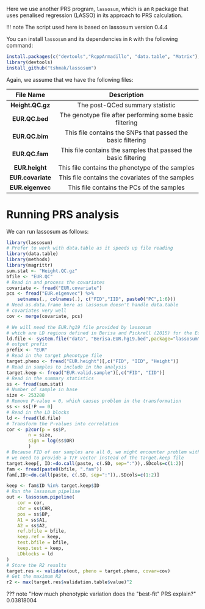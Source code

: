 Here we use another PRS program, `lassosum`, which is an `R` package that uses penalised regression (LASSO) in its approach to PRS calculation.

!!! note
    The script used here is based on lassosum version 0.4.4


You can install `lassosum` and its dependencies in `R` with the following command:

```R
install.packages(c("devtools","RcppArmadillo", "data.table", "Matrix"), dependencies=TRUE)
library(devtools)
install_github("tshmak/lassosum")
```

Again, we assume that we have the following files: 

|File Name | Description|
|:-:|:-:|
|**Height.QC.gz**| The post-QCed summary statistic |
|**EUR.QC.bed**| The genotype file after performing some basic filtering |
|**EUR.QC.bim**| This file contains the SNPs that passed the basic filtering |
|**EUR.QC.fam**| This file contains the samples that passed the basic filtering |
|**EUR.height**| This file contains the phenotype of the samples |
|**EUR.covariate**| This file contains the covariates of the samples |
|**EUR.eigenvec**| This file contains the PCs of the samples |

# Running PRS analysis

We can run lassosum as follows: 

``` R
library(lassosum)
# Prefer to work with data.table as it speeds up file reading
library(data.table)
library(methods)
library(magrittr)
sum.stat <- "Height.QC.gz"
bfile <- "EUR.QC"
# Read in and process the covariates
covariate <- fread("EUR.covariate")
pcs <- fread("EUR.eigenvec") %>%
    setnames(., colnames(.), c("FID","IID", paste0("PC",1:6)))
# Need as.data.frame here as lassosum doesn't handle data.table 
# covariates very well
cov <- merge(covariate, pcs)

# We will need the EUR.hg19 file provided by lassosum 
# which are LD regions defined in Berisa and Pickrell (2015) for the European population and the hg19 genome.
ld.file <- system.file("data", "Berisa.EUR.hg19.bed",package="lassosum")
# output prefix
prefix <- "EUR"
# Read in the target phenotype file
target.pheno <- fread("EUR.height")[,c("FID", "IID", "Height")]
# Read in samples to include in the analysis
target.keep <- fread("EUR.valid.sample")[,c("FID", "IID")]
# Read in the summary statistics
ss <- fread(sum.stat)
# Number of sample in base
size <- 253288
# Remove P-value = 0, which causes problem in the transformation
ss <- ss[!P == 0]
# Read in the LD blocks
ld <- fread(ld.file)
# Transform the P-values into correlation
cor <- p2cor(p = ss$P,
        n = size,
        sign = log(ss$OR)
        )
# Because FID of our samples are all 0, we might encounter problem with lassosum
# we need to provide a T/F vector instead of the target.keep file
target.keep[, ID:=do.call(paste, c(.SD, sep=":")),.SDcols=c(1:2)]
fam <- fread(paste0(bfile, ".fam"))
fam[,ID:=do.call(paste, c(.SD, sep=":")),.SDcols=c(1:2)]

keep <- fam$ID %in% target.keep$ID
# Run the lassosum pipeline
out <- lassosum.pipeline(
    cor = cor,
    chr = ss$CHR,
    pos = ss$BP,
    A1 = ss$A1,
    A2 = ss$A2,
    ref.bfile = bfile,
    keep.ref = keep,
    test.bfile = bfile,
    keep.test = keep,
    LDblocks = ld
)
# Store the R2 results
target.res <- validate(out, pheno = target.pheno, covar=cov)
# Get the maximum R2
r2 <- max(target.res$validation.table$value)^2
```


??? note "How much phenotypic variation does the "best-fit" PRS explain?"
    0.03818004